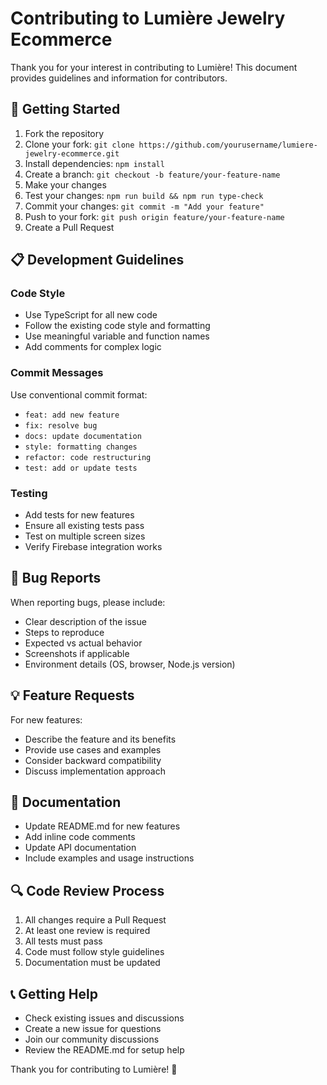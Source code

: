 # Contributing to Lumière Jewelry Ecommerce

Thank you for your interest in contributing to Lumière! This document provides guidelines and information for contributors.

## 🚀 Getting Started

1. Fork the repository
2. Clone your fork: `git clone https://github.com/yourusername/lumiere-jewelry-ecommerce.git`
3. Install dependencies: `npm install`
4. Create a branch: `git checkout -b feature/your-feature-name`
5. Make your changes
6. Test your changes: `npm run build && npm run type-check`
7. Commit your changes: `git commit -m "Add your feature"`
8. Push to your fork: `git push origin feature/your-feature-name`
9. Create a Pull Request

## 📋 Development Guidelines

### Code Style
- Use TypeScript for all new code
- Follow the existing code style and formatting
- Use meaningful variable and function names
- Add comments for complex logic

### Commit Messages
Use conventional commit format:
- `feat: add new feature`
- `fix: resolve bug`
- `docs: update documentation`
- `style: formatting changes`
- `refactor: code restructuring`
- `test: add or update tests`

### Testing
- Add tests for new features
- Ensure all existing tests pass
- Test on multiple screen sizes
- Verify Firebase integration works

## 🐛 Bug Reports

When reporting bugs, please include:
- Clear description of the issue
- Steps to reproduce
- Expected vs actual behavior
- Screenshots if applicable
- Environment details (OS, browser, Node.js version)

## 💡 Feature Requests

For new features:
- Describe the feature and its benefits
- Provide use cases and examples
- Consider backward compatibility
- Discuss implementation approach

## 📝 Documentation

- Update README.md for new features
- Add inline code comments
- Update API documentation
- Include examples and usage instructions

## 🔍 Code Review Process

1. All changes require a Pull Request
2. At least one review is required
3. All tests must pass
4. Code must follow style guidelines
5. Documentation must be updated

## 📞 Getting Help

- Check existing issues and discussions
- Create a new issue for questions
- Join our community discussions
- Review the README.md for setup help

Thank you for contributing to Lumière! 🙏
